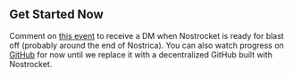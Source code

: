 ## Get Started Now
Comment on [this event](#) to receive a DM when Nostrocket is ready for blast off (probably around the end of Nostrica). You can also watch progress on [GitHub](https://github.com/nostrocket) for now until we replace it with a decentralized GitHub built with Nostrocket. 